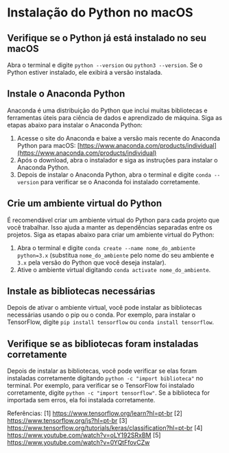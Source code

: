 # Instalação do Python no macOS

## Verifique se o Python já está instalado no seu macOS

Abra o terminal e digite `python --version` ou `python3 --version`. Se o Python estiver instalado, ele exibirá a versão instalada.

## Instale o Anaconda Python

Anaconda é uma distribuição do Python que inclui muitas bibliotecas e ferramentas úteis para ciência de dados e aprendizado de máquina. Siga as etapas abaixo para instalar o Anaconda Python:

1. Acesse o site do Anaconda e baixe a versão mais recente do Anaconda Python para macOS: [https://www.anaconda.com/products/individual](https://www.anaconda.com/products/individual)
2. Após o download, abra o instalador e siga as instruções para instalar o Anaconda Python.
3. Depois de instalar o Anaconda Python, abra o terminal e digite `conda --version` para verificar se o Anaconda foi instalado corretamente.

## Crie um ambiente virtual do Python

É recomendável criar um ambiente virtual do Python para cada projeto que você trabalhar. Isso ajuda a manter as dependências separadas entre os projetos. Siga as etapas abaixo para criar um ambiente virtual do Python:

1. Abra o terminal e digite `conda create --name nome_do_ambiente python=3.x` (substitua `nome_do_ambiente` pelo nome do seu ambiente e `3.x` pela versão do Python que você deseja instalar).
2. Ative o ambiente virtual digitando `conda activate nome_do_ambiente`.

## Instale as bibliotecas necessárias

Depois de ativar o ambiente virtual, você pode instalar as bibliotecas necessárias usando o pip ou o conda. Por exemplo, para instalar o TensorFlow, digite `pip install tensorflow` ou `conda install tensorflow`.

## Verifique se as bibliotecas foram instaladas corretamente

Depois de instalar as bibliotecas, você pode verificar se elas foram instaladas corretamente digitando `python -c "import biblioteca"` no terminal. Por exemplo, para verificar se o TensorFlow foi instalado corretamente, digite `python -c "import tensorflow"`. Se a biblioteca for importada sem erros, ela foi instalada corretamente.

Referências:
[1] <https://www.tensorflow.org/learn?hl=pt-br>
[2] <https://www.tensorflow.org/js?hl=pt-br>
[3] <https://www.tensorflow.org/tutorials/keras/classification?hl=pt-br>
[4] <https://www.youtube.com/watch?v=oLY192SRxBM>
[5] <https://www.youtube.com/watch?v=0YQtFfovCZw>
